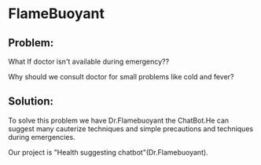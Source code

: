 # FlameBuoyant

## Problem:

What If doctor isn't available during emergency??

Why should we consult doctor for small problems like cold and fever?


## Solution:

To solve this problem we have Dr.Flamebuoyant the ChatBot.He can suggest many cauterize techniques and simple precautions and techniques during emergencies.

Our project is "Health suggesting chatbot"(Dr.Flamebuoyant).
